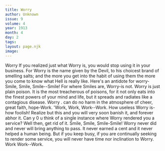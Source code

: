 ```yaml
---
title: Worry
author: Unknown
issue: 9
volume: 4
year: 1913
month: 4
day: 2
tags:
layout: page.njk
image:
---
```

Worry      If you realized just what Worry is, you would stop using it in your business. For Worry is the name given by the Devil, to his choicest brand of smelling salts; and the more you get into the habit of using them the more you come to know what Hell is really like. Here's an antidote for worry-   Smile, Smile, Smile--Smile!   For where Smiles are, Worry-is not. Worry is just plain poison. It is the most treacherous of poisons, for it not only eats into the finest powers of your mind and life, but it spreads and radiates like a contagious disease. Worry . can do no harm in the atmosphere of cheer, great faith, hope-Work.   'Work, Work, Work--Work.   How useless Worry is-how foolish! Realize but this and you will very soon banish it, and forever abhor it. Can y 0 u think of a single instance where Worry   rendered you a service? Well then, get rid of it.   Smile, Smile, Smile-Smile!   Worry never did and never will bring   anything to pass. It never earned a cent and it never helped a human being. But if you keep busy, if you are continually seeking to render some service, you will never have time nor inclination to Worry.   Work Work--Work.


